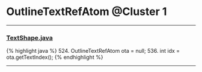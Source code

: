 # OutlineTextRefAtom @Cluster 1

***

### [TextShape.java](https://searchcode.com/codesearch/view/97394395/)
{% highlight java %}
524. OutlineTextRefAtom ota = null;
536.     int idx = ota.getTextIndex();
{% endhighlight %}

***

